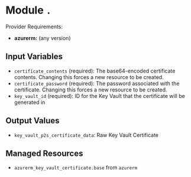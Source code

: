 
# Module `.`

Provider Requirements:
* **azurerm:** (any version)

## Input Variables
* `certificate_contents` (required): The base64-encoded certificate contents. Changing this forces a new resource to be created.
* `certificate_password` (required): The password associated with the certificate. Changing this forces a new resource to be created.
* `key_vault_id` (required): ID for the Key Vault that the certificate will be generated in

## Output Values
* `key_vault_p2s_certificate_data`: Raw Key Vault Certificate

## Managed Resources
* `azurerm_key_vault_certificate.base` from `azurerm`

